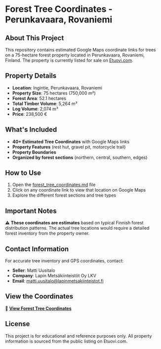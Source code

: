 # Forest Tree Coordinates - Perunkavaara, Rovaniemi

## About This Project

This repository contains estimated Google Maps coordinate links for trees on a 75-hectare forest property located in Perunkavaara, Rovaniemi, Finland. The property is currently listed for sale on [Etuovi.com](https://www.etuovi.com/kohde/57170117?haku=M2268428231).

## Property Details

- **Location**: Ingintie, Perunkavaara, Rovaniemi
- **Property Size**: 75 hectares (750,000 m²)
- **Forest Area**: 52.1 hectares
- **Total Timber Volume**: 5,264 m³
- **Log Volume**: 2,074 m³
- **Price**: 238,500 €

## What's Included

- **40+ Estimated Tree Coordinates** with Google Maps links
- **Property Features** (rest hut, gravel pit, motorcycle trail)
- **Property Boundaries**
- **Organized by forest sections** (northern, central, southern, edges)

## How to Use

1. Open the [forest_tree_coordinates.md](forest_tree_coordinates.md) file
2. Click on any coordinate link to view that location on Google Maps
3. Explore the different forest sections and tree types

## Important Notes

⚠️ **These coordinates are estimates** based on typical Finnish forest distribution patterns. The actual tree locations would require a detailed forest inventory from the property owner.

## Contact Information

For accurate tree inventory and GPS coordinates, contact:
- **Seller**: Matti Uusitalo
- **Company**: Lapin Metsäkiinteistöt Oy LKV
- **Email**: matti.uusitalo@lapinmetsakiinteistot.fi

## View the Coordinates

📍 **[View Forest Tree Coordinates](forest_tree_coordinates.md)**

## License

This project is for educational and reference purposes only. All property information is sourced from the public listing on Etuovi.com. 